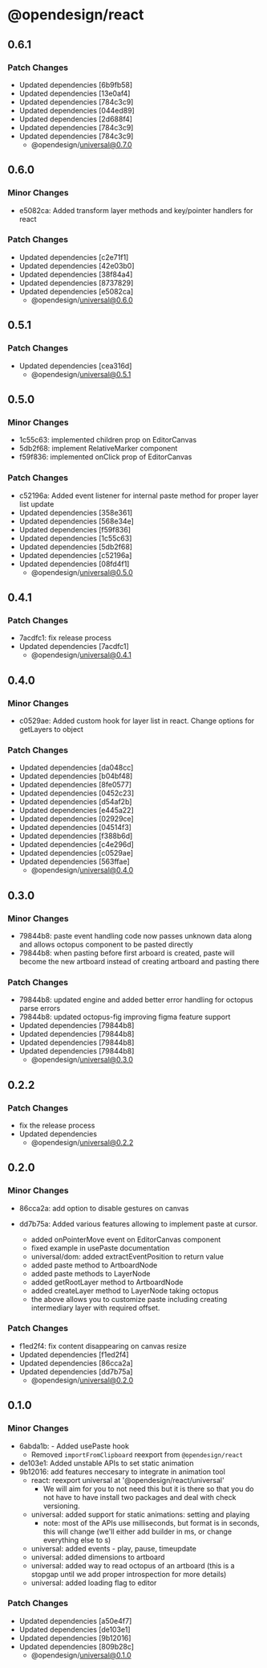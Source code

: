 # @opendesign/react

## 0.6.1

### Patch Changes

- Updated dependencies [6b9fb58]
- Updated dependencies [13e0af4]
- Updated dependencies [784c3c9]
- Updated dependencies [044ed89]
- Updated dependencies [2d688f4]
- Updated dependencies [784c3c9]
- Updated dependencies [784c3c9]
  - @opendesign/universal@0.7.0

## 0.6.0

### Minor Changes

- e5082ca: Added transform layer methods and key/pointer handlers for react

### Patch Changes

- Updated dependencies [c2e71f1]
- Updated dependencies [42e03b0]
- Updated dependencies [38f84a4]
- Updated dependencies [8737829]
- Updated dependencies [e5082ca]
  - @opendesign/universal@0.6.0

## 0.5.1

### Patch Changes

- Updated dependencies [cea316d]
  - @opendesign/universal@0.5.1

## 0.5.0

### Minor Changes

- 1c55c63: implemented children prop on EditorCanvas
- 5db2f68: implement RelativeMarker component
- f59f836: implemented onClick prop of EditorCanvas

### Patch Changes

- c52196a: Added event listener for internal paste method for proper layer list update
- Updated dependencies [358e361]
- Updated dependencies [568e34e]
- Updated dependencies [f59f836]
- Updated dependencies [1c55c63]
- Updated dependencies [5db2f68]
- Updated dependencies [c52196a]
- Updated dependencies [08fd4f1]
  - @opendesign/universal@0.5.0

## 0.4.1

### Patch Changes

- 7acdfc1: fix release process
- Updated dependencies [7acdfc1]
  - @opendesign/universal@0.4.1

## 0.4.0

### Minor Changes

- c0529ae: Added custom hook for layer list in react. Change options for getLayers to object

### Patch Changes

- Updated dependencies [da048cc]
- Updated dependencies [b04bf48]
- Updated dependencies [8fe0577]
- Updated dependencies [0452c23]
- Updated dependencies [d54af2b]
- Updated dependencies [e445a22]
- Updated dependencies [02929ce]
- Updated dependencies [04514f3]
- Updated dependencies [f388b6d]
- Updated dependencies [c4e296d]
- Updated dependencies [c0529ae]
- Updated dependencies [563ffae]
  - @opendesign/universal@0.4.0

## 0.3.0

### Minor Changes

- 79844b8: paste event handling code now passes unknown data along and allows octopus component to be pasted directly
- 79844b8: when pasting before first arboard is created, paste will become the new artboard instead of creating artboard and pasting there

### Patch Changes

- 79844b8: updated engine and added better error handling for octopus parse errors
- 79844b8: updated octopus-fig improving figma feature support
- Updated dependencies [79844b8]
- Updated dependencies [79844b8]
- Updated dependencies [79844b8]
- Updated dependencies [79844b8]
  - @opendesign/universal@0.3.0

## 0.2.2

### Patch Changes

- fix the release process
- Updated dependencies
  - @opendesign/universal@0.2.2

## 0.2.0

### Minor Changes

- 86cca2a: add option to disable gestures on canvas
- dd7b75a: Added various features allowing to implement paste at cursor.

  - added onPointerMove event on EditorCanvas component
  - fixed example in usePaste documentation
  - universal/dom: added extractEventPosition to return value
  - added paste method to ArtboardNode
  - added paste methods to LayerNode
  - added getRootLayer method to ArtboardNode
  - added createLayer method to LayerNode taking octopus
  - the above allows you to customize paste including creating intermediary layer
    with required offset.

### Patch Changes

- f1ed2f4: fix content disappearing on canvas resize
- Updated dependencies [f1ed2f4]
- Updated dependencies [86cca2a]
- Updated dependencies [dd7b75a]
  - @opendesign/universal@0.2.0

## 0.1.0

### Minor Changes

- 6abda1b: - Added usePaste hook
  - Removed `importFromClipboard` reexport from `@opendesign/react`
- de103e1: Added unstable APIs to set static animation
- 9b12016: add features neccesary to integrate in animation tool
  - react: reexport universal at '@opendesign/react/universal'
    - We will aim for you to not need this but it is there so that you do not
      have to have install two packages and deal with check versioning.
  - universal: added support for static animations: setting and playing
    - note: most of the APIs use milliseconds, but format is in seconds, this
      will change (we'll either add builder in ms, or change everything else to s)
  - universal: added events - play, pause, timeupdate
  - universal: added dimensions to artboard
  - universal: added way to read octopus of an artboard (this is a stopgap until we
    add proper introspection for more details)
  - universal: added loading flag to editor

### Patch Changes

- Updated dependencies [a50e4f7]
- Updated dependencies [de103e1]
- Updated dependencies [9b12016]
- Updated dependencies [809b28c]
  - @opendesign/universal@0.1.0
